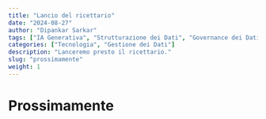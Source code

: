 ```yaml
---
title: "Lancio del ricettario"
date: "2024-08-27"
author: "Dipankar Sarkar"
tags: ["IA Generativa", "Strutturazione dei Dati", "Governance dei Dati", "Implementazione dell'IA", "Pipeline di Dati"]
categories: ["Tecnologia", "Gestione dei Dati"]
description: "Lanceremo presto il ricettario."
slug: "prossimamente"
weight: 1
---
```


# Prossimamente